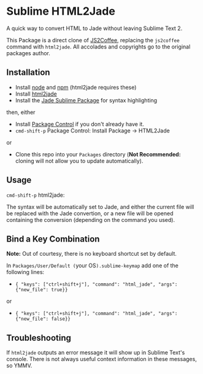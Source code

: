 
# Sublime HTML2Jade
A quick way to convert HTML to Jade without leaving Sublime Text 2.

This Package is a direct clone of [JS2Coffee](https://github.com/nibblebot/sublime-js2coffee), replacing the `js2coffee` command with `html2jade`. All accolades and copyrights go to the original packages author.


## Installation

* Install [node](http://nodejs.org/) and [npm](https://npmjs.org/) (html2jade requires these)
* Install [html2jade](https://github.com/donpark/html2jade)
* Install the [Jade Sublime Package](https://github.com/davidrios/jade-tmbundle) for syntax highlighting

then, either

* Install [Package Control](http://wbond.net/sublime_packages/package_control) if you don't already have it.
* `cmd-shift-p` Package Control: Install Package -> HTML2Jade

or

* Clone this repo into your `Packages` directory (**Not Recommended:** cloning will not allow you to update automatically).


## Usage

`cmd-shift-p` html2jade:


The syntax will be automatically set to Jade, and either the current file will be replaced with the Jade convertion, or a new file will be opened containing the conversion (depending on the command you used).




## Bind a Key Combination
**Note:** Out of courtesy, there is no keyboard shortcut set by default.

In `Packages/User/Default (`your OS`).sublime-keymap` add one of the following lines:

* `{ "keys": ["ctrl+shift+j"], "command": "html_jade", "args":{"new_file": true}}`

or

* `{ "keys": ["ctrl+shift+j"], "command": "html_jade", "args":{"new_file": false}}`


## Troubleshooting

If `html2jade` outputs an error message it will show up in Sublime Text's console. There is not always useful context information in these messages, so YMMV.
